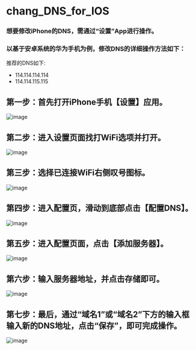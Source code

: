 # chang_DNS_for_IOS


### 想要修改iPhone的DNS，需通过“设置”App进行操作。
### 以基于安卓系统的华为手机为例，修改DNS的详细操作方法如下：

推荐的DNS如下:
 - 114.114.114.114
 - 114.114.115.115

## 第一步：首先打开iPhone手机【设置】应用。

![image](https://exp-picture.cdn.bcebos.com/5917cb3da824d8e92160e4d0da598540112ac808.jpg?x-bce-process=image%2Fresize%2Cm_lfit%2Cw_500%2Climit_1%2Fquality%2Cq_80)


## 第二步：进入设置页面找打WiFi选项并打开。
![image](https://exp-picture.cdn.bcebos.com/d47cb624d8e9ccd255d40eef0e40102a05e2c908.jpg?x-bce-process=image%2Fresize%2Cm_lfit%2Cw_500%2Climit_1%2Fquality%2Cq_80)



## 第三步：选择已连接WiFi右侧叹号图标。
![image](https://exp-picture.cdn.bcebos.com/a965c6e9ccd2bb66beebdaf69b2a04e23fa2c608.jpg?x-bce-process=image%2Fresize%2Cm_lfit%2Cw_500%2Climit_1%2Fquality%2Cq_80)



## 第四步：进入配置页，滑动到底部点击【配置DNS】。
![image](https://exp-picture.cdn.bcebos.com/c33acc828689a146b602b14ff4bd4c7c35b33409.jpg?x-bce-process=image%2Fresize%2Cm_lfit%2Cw_500%2Climit_1%2Fquality%2Cq_80)



## 第五步：进入配置页面，点击【添加服务器】。
![image](https://exp-picture.cdn.bcebos.com/87c8bf46b7b1eef97c0e13cabfb33c4132ba3209.jpg?x-bce-process=image%2Fresize%2Cm_lfit%2Cw_500%2Climit_1%2Fquality%2Cq_80)



## 第六步：输入服务器地址，并点击存储即可。
![image](https://exp-picture.cdn.bcebos.com/a007a9b1eef97fbd48cf6b05b74133bad2413309.jpg?x-bce-process=image%2Fresize%2Cm_lfit%2Cw_500%2Climit_1%2Fquality%2Cq_80)



## 第七步：最后，通过“域名1”或“域名2”下方的输入框输入新的DNS地址，点击“保存”，即可完成操作。
![image](https://p3.pstatp.com/large/pgc-image/72a0861cf3e94f9d8f0d039ef28bf948)
